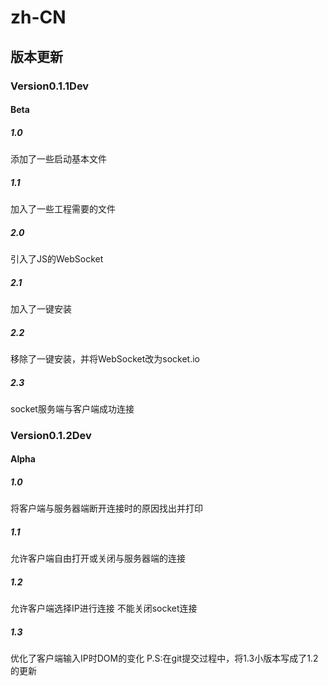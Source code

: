 # zh-CN

## 版本更新

### Version0.1.1Dev

#### Beta

##### 1.0

添加了一些启动基本文件

##### 1.1

加入了一些工程需要的文件

##### 2.0

引入了JS的WebSocket

##### 2.1

加入了一键安装

##### 2.2

移除了一键安装，并将WebSocket改为socket.io

##### 2.3

socket服务端与客户端成功连接

### Version0.1.2Dev

#### Alpha

##### 1.0

将客户端与服务器端断开连接时的原因找出并打印

##### 1.1

允许客户端自由打开或关闭与服务器端的连接

##### 1.2

允许客户端选择IP进行连接
不能关闭socket连接

##### 1.3

优化了客户端输入IP时DOM的变化
P.S:在git提交过程中，将1.3小版本写成了1.2的更新